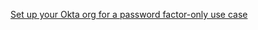 [Set up your Okta org for a password factor-only use case](/docs/guides/oie-embedded-common-org-setup/java/main/#set-up-your-okta-org-for-a-password-factor-only-use-case)
